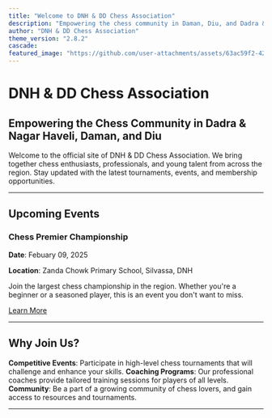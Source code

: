 ```yaml
---
title: "Welcome to DNH & DD Chess Association"
description: "Empowering the chess community in Daman, Diu, and Dadra & Nagar Haveli."
author: "DNH & DD Chess Association"
theme_version: "2.8.2"
cascade:
featured_image: "https://github.com/user-attachments/assets/63ac59f2-4225-4cb3-9cd9-368d9798c5a1"
---
```


# DNH & DD Chess Association

## Empowering the Chess Community in Dadra & Nagar Haveli, Daman, and Diu 

Welcome to the official site of DNH & DD Chess Association. We bring together chess enthusiasts, professionals, and young talent from across the region. Stay updated with the latest tournaments, events, and membership opportunities.

---

## Upcoming Events

### Chess Premier Championship

**Date**: Febuary 09, 2025

**Location**: Zanda Chowk Primary School, Silvassa, DNH

Join the largest chess championship in the region. Whether you're a beginner or a seasoned player, this is an event you don't want to miss.

[Learn More](/events)

---

## Why Join Us?

**Competitive Events**: Participate in high-level chess tournaments that will challenge and enhance your skills.
**Coaching Programs**: Our professional coaches provide tailored training sessions for players of all levels.
**Community**: Be a part of a growing community of chess lovers, and gain access to resources and tournaments.

---

